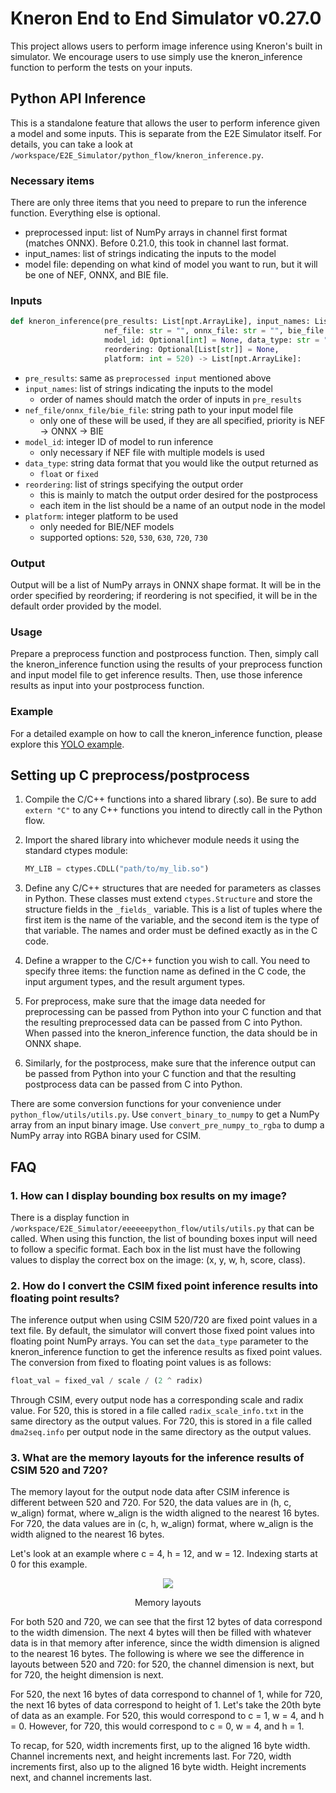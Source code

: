 # Kneron End to End Simulator v0.27.0

This project allows users to perform image inference using Kneron's built in simulator. We encourage users to use simply use the kneron_inference function to perform the tests on your inputs.

## Python API Inference

This is a standalone feature that allows the user to perform inference given a model and some inputs. This is separate from the E2E Simulator itself. For details, you can take a look at ```/workspace/E2E_Simulator/python_flow/kneron_inference.py```.

### Necessary items

There are only three items that you need to prepare to run the inference function. Everything else is optional.

* preprocessed input: list of NumPy arrays in channel first format (matches ONNX). Before 0.21.0, this took in channel last format.
* input_names: list of strings indicating the inputs to the model
* model file: depending on what kind of model you want to run, but it will be one of NEF, ONNX, and BIE file.

### Inputs

```python
def kneron_inference(pre_results: List[npt.ArrayLike], input_names: List[str],
                     nef_file: str = "", onnx_file: str = "", bie_file: str = "",
                     model_id: Optional[int] = None, data_type: str = "float",
                     reordering: Optional[List[str]] = None,
                     platform: int = 520) -> List[npt.ArrayLike]:
```

* ```pre_results```: same as ```preprocessed input``` mentioned above
* ```input_names```: list of strings indicating the inputs to the model
  * order of names should match the order of inputs in ```pre_results```
* ```nef_file/onnx_file/bie_file```: string path to your input model file
  * only one of these will be used, if they are all specified, priority is NEF -> ONNX -> BIE
* ```model_id```: integer ID of model to run inference
  * only necessary if NEF file with multiple models is used
* ```data_type```: string data format that you would like the output returned as
  * ```float``` or ```fixed```
* ```reordering```: list of strings specifying the output order
  * this is mainly to match the output order desired for the postprocess
  * each item in the list should be a name of an output node in the model
* ```platform```: integer platform to be used
  * only needed for BIE/NEF models
  * supported options: ```520```, ```530```, ```630```, ```720```, ```730```

### Output

Output will be a list of NumPy arrays in ONNX shape format. It will be in the order specified by reordering; if reordering is not specified, it will be in the default order provided by the model.

### Usage

Prepare a preprocess function and postprocess function. Then, simply call the kneron_inference function using the results of your preprocess function and input model file to get inference results. Then, use those inference results as input into your postprocess function.

### Example

For a detailed example on how to call the kneron_inference function, please explore this [YOLO example](https://doc.kneron.com/docs/#toolchain/appendix/yolo_example/).

## Setting up C preprocess/postprocess

1. Compile the C/C++ functions into a shared library (.so). Be sure to add ```extern "C"``` to any C++ functions you intend to directly call in the Python flow.
2. Import the shared library into whichever module needs it using the standard ctypes module:

    ```python
    MY_LIB = ctypes.CDLL("path/to/my_lib.so")
    ```

3. Define any C/C++ structures that are needed for parameters as classes in Python. These classes must extend ```ctypes.Structure``` and store the structure fields in the ```_fields_``` variable. This is a list of tuples where the first item is the name of the variable, and the second item is the type of that variable. The names and order must be defined exactly as in the C code.
4. Define a wrapper to the C/C++ function you wish to call. You need to specify three items: the function name as defined in the C code, the input argument types, and the result argument types.
5. For preprocess, make sure that the image data needed for preprocessing can be passed from Python into your C function and that the resulting preprocessed data can be passed from C into Python. When passed into the kneron_inference function, the data should be in ONNX shape.
6. Similarly, for the postprocess, make sure that the inference output can be passed from Python into your C function and that the resulting postprocess data can be passed from C into Python.

There are some conversion functions for your convenience under ```python_flow/utils/utils.py```.
Use ```convert_binary_to_numpy``` to get a NumPy array from an input binary image. Use ```convert_pre_numpy_to_rgba``` to dump a NumPy array into RGBA binary used for CSIM.

## FAQ

### 1. How can I display bounding box results on my image?

There is a display function in ```/workspace/E2E_Simulator/eeeeeepython_flow/utils/utils.py``` that can be called. When using this function, the list of bounding boxes input will need to follow a specific format. Each box in the list must have the following values to display the correct box on the image: (x, y, w, h, score, class).

### 2. How do I convert the CSIM fixed point inference results into floating point results?

The inference output when using CSIM 520/720 are fixed point values in a text file. By default, the simulator will convert those fixed point values into floating point NumPy arrays. You can set the ```data_type``` parameter to the kneron_inference function to get the inference results as fixed point values. The conversion from fixed to floating point values is as follows:

```python
float_val = fixed_val / scale / (2 ^ radix)
```

Through CSIM, every output node has a corresponding scale and radix value. For 520, this is stored in a file called ```radix_scale_info.txt``` in the same directory as the output values. For 720, this is stored in a file called ```dma2seq.info``` per output node in the same directory as the output values.

### 3. What are the memory layouts for the inference results of CSIM 520 and 720?

The memory layout for the output node data after CSIM inference is different between 520 and 720. For 520, the data values are in (h, c, w_align) format, where w_align is the width aligned to the nearest 16 bytes. For 720, the data values are in (c, h, w_align) format, where w_align is the width aligned to the nearest 16 bytes.

Let's look at an example where c = 4, h = 12, and w = 12. Indexing starts at 0 for this example.

<div align="center">
<img src="../../imgs/python_app/memory_layouts.png">
<p>Memory layouts</p>
</div>

For both 520 and 720, we can see that the first 12 bytes of data correspond to the width dimension. The next 4 bytes will then be filled with whatever data is in that memory after inference, since the width dimension is aligned to the nearest 16 bytes. The following is where we see the difference in layouts between 520 and 720: for 520, the channel dimension is next, but for 720, the height dimension is next.

For 520, the next 16 bytes of data correspond to channel of 1, while for 720, the next 16 bytes of data correspond to height of 1. Let's take the 20th byte of data as an example. For 520, this would correspond to c = 1, w = 4, and h = 0. However, for 720, this would correspond to c = 0, w = 4, and h = 1.

To recap, for 520, width increments first, up to the aligned 16 byte width. Channel increments next, and height increments last. For 720, width increments first, also up to the aligned 16 byte width. Height increments next, and channel increments last.
